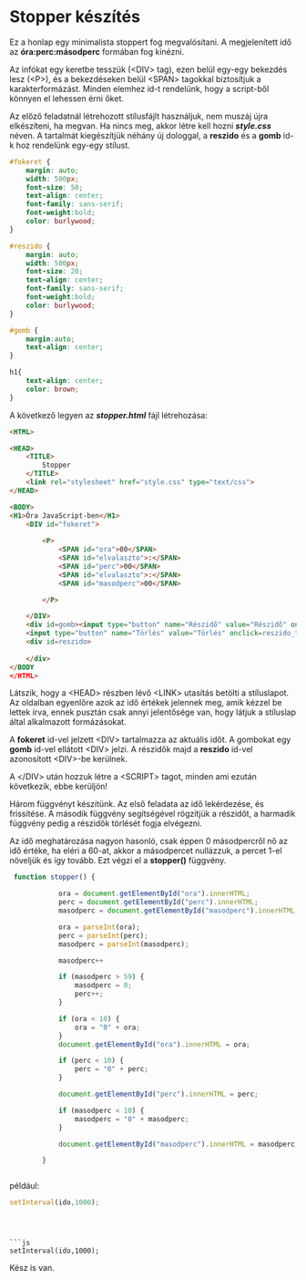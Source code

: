 # Stopper készítés

Ez a honlap egy minimalista stoppert fog megvalósítani.
A megjelenített idő az **óra:perc:másodperc** formában fog kinézni. 

Az infókat egy keretbe tesszük (\<DIV> tag), ezen belül egy-egy bekezdés lesz (\<P>), és a bekezdéseken belül \<SPAN> tagokkal biztosítjuk a karakterformázást. Minden elemhez id-t rendelünk, hogy a script-ből könnyen el lehessen érni őket.

Az előző feladatnál létrehozott stílusfájlt használjuk, nem muszáj újra elkészíteni, ha megvan.
Ha nincs meg, akkor létre kell hozni ***style.css***  néven. A tartalmát kiegészítjük néhány új dologgal, a **reszido** és a **gomb** id-k hoz rendelünk egy-egy stílust.

```css
#fokeret {
    margin: auto;
    width: 500px;
    font-size: 50;
    text-align: center;
    font-family: sans-serif;
    font-weight:bold;
    color: burlywood;
}

#reszido {
    margin: auto;
    width: 500px;
    font-size: 20;
    text-align: center;
    font-family: sans-serif;
    font-weight:bold;
    color: burlywood;
}

#gomb {
	margin:auto;
    text-align: center;
}

h1{
    text-align: center;
    color: brown;
}
```
A következő legyen az ***stopper.html*** fájl létrehozása:

```html
<HTML>

<HEAD>
    <TITLE>
        Stopper
    </TITLE>
    <link rel="stylesheet" href="style.css" type="text/css">
</HEAD>

<BODY>
<H1>Óra JavaScript-ben</H1>
    <DIV id="fokeret">
        
        <P>
            <SPAN id="ora">00</SPAN>
            <SPAN id="elvalaszto">:</SPAN>
            <SPAN id="perc">00</SPAN>
            <SPAN id="elvalaszto">:</SPAN>
            <SPAN id="masodperc">00</SPAN>

        </P>

    </DIV>
    <div id=gomb><input type="button" name="Részidő" value="Részidő" onclick=reszido()>
    <input type="button" name="Törlés" value="Törlés" onclick=reszido_torles()></div>
    <div id=reszido>
        
    </div>    
</BODY
</HTML>  
```
Látszik, hogy a \<HEAD> részben lévő \<LINK> utasítás betölti a stíluslapot. Az oldalban egyenlőre azok az idő értékek jelennek meg, amik kézzel be lettek írva, ennek pusztán csak annyi jelentősége van, hogy látjuk a stíluslap által alkalmazott formázásokat.

A **fokeret** id-vel jelzett \<DIV> tartalmazza az aktuális időt. A gombokat egy **gomb** id-vel ellátott \<DIV> jelzi. A részidők majd a **reszido** id-vel azonosított \<DIV>-be kerülnek.

A \</DIV> után hozzuk létre a \<SCRIPT></SCRIPT> tagot, minden ami ezután következik, ebbe kerüljön!

Három függvényt készítünk. Az első feladata az idő lekérdezése, és frissítése. A második függvény segítségével rögzítjük a részidőt, a harmadik függvény pedig a részidők törlését fogja elvégezni.

Az idő meghatározása nagyon hasonló, csak éppen 0 másodpercről nő az idő értéke, ha eléri a 60-at, akkor a másodpercet nullázzuk, a percet 1-el növeljük és így tovább. Ezt végzi el a **stopper()** függvény.

```javascript
 function stopper() {

            ora = document.getElementById("ora").innerHTML;
            perc = document.getElementById("perc").innerHTML;
            masodperc = document.getElementById("masodperc").innerHTML;

            ora = parseInt(ora);
            perc = parseInt(perc);
            masodperc = parseInt(masodperc);

            masodperc++

            if (masodperc > 59) {
                masodperc = 0;
                perc++;
            }

            if (ora < 10) {
                ora = "0" + ora;
            }
            document.getElementById("ora").innerHTML = ora;

            if (perc < 10) {
                perc = "0" + perc;
            }

            document.getElementById("perc").innerHTML = perc;

            if (masodperc < 10) {
                masodperc = "0" + masodperc;
            }

            document.getElementById("masodperc").innerHTML = masodperc;

        }
```


```js

```


például:
```js
setInterval(ido,1000);
```

```



```js
setInterval(ido,1000);
```
Kész is van.

